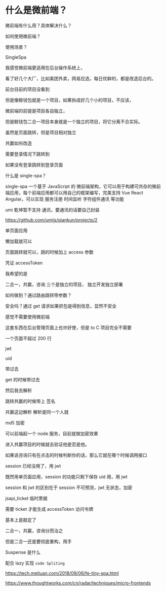 # 什么是微前端？

微前端有什么用？具体解决什么？

如何使用微前端？

使用场景？

SingleSpa

我感觉微前端更适用在后台操作系统上，

看了好几个大厂，比如美团外卖，网易应选，每日优鲜的，都是改造后台的。

前台目前的项目没看到

但是像鲸钱包就是一个项目，如果拆成好几个小的项目，不应该，

微前端的前提是项目各自独立，

但是鲸钱包二合一项目本身就是一个独立的项目，将它分离不合实际。

虽然是页面跳转，但是项目相对独立

共赢如何改造

需要登录情况下跳转到

如果没有登录跳转到登录页面

什么是 single-spa？

single-spa 一个基于 JavaScript 的 微前端架构，它可以用于构建可共存的微前端应用，每个前端应用都可以用自己的框架编写，完美支持 Vue React Angular。可以实现 服务注册 时间监听 字符组件通讯 等功能

umi 乾坤暂不支持 通讯，要通讯的话要自己封装

https://github.com/umijs/qiankun/projects/2

单页面应用

懒加载就可以

页面跳转就可以，跳的时候加上 access 参数

凭证 accessToken

我希望的是

二合一，共赢，咨询 三个是独立的项目， 独立开发独立部署

如何做到？通过路由跳转带参数？

安全吗？通过 get 请求如果抓包是得到信息，显然不安全

感觉不需要使用微前端

这套东西在后台管理页面上也许好使，但是 to C 项目完全不需要

一个页面不超过 200 行

jwt

uid

带过去

get 的时候带过去

然后我去解析

跳转共赢的时候带上 签名

共赢这边解析 解析是同一个人就

md5 加密

可以前端起一个 node 服务，目前就做加密效果

进入共赢项目的时候就去验证他是否是他。

如果说咨询只有在点击的时候判断你的话，那么它就在哪个时候调用接口

session 已经没用了，用 jwt

既然用单页面应用，session 的功能只剩下保存 uid 用，用 jwt

session 和 jwt 的区别在于 session 不可预测，jwt 无状态，加密

jsapi_ticket 临时票据

需要 ticket 才能生成 accessToken 访问令牌

基本上是敲定了

二合一，共赢，咨询分而治之

但是二合一还是要彻底重构，用手

Suspense 是什么

配合 lazy 实现 `code Spliting`

https://tech.meituan.com/2018/09/06/fe-tiny-spa.html

https://www.thoughtworks.com/cn/radar/techniques/micro-frontends
